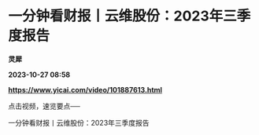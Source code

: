 # 一分钟看财报丨云维股份：2023年三季度报告
**灵犀**

**2023-10-27 08:58**

**https://www.yicai.com/video/101887613.html**

点击视频，速览要点──

一分钟看财报丨云维股份：2023年三季度报告